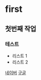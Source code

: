 # first
## 첫번째 작업
### 테스트
- 리스트 1
- 리스트 2

 
[네이버](https://www.naver.com)
[구글](https://www.google.com)
